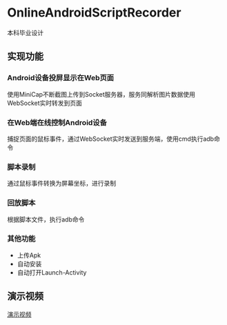 # OnlineAndroidScriptRecorder
本科毕业设计

## 实现功能
### Android设备投屏显示在Web页面
使用MiniCap不断截图上传到Socket服务器，服务同解析图片数据使用WebSocket实时转发到页面

### 在Web端在线控制Android设备
捕捉页面的鼠标事件，通过WebSocket实时发送到服务端，使用cmd执行adb命令

### 脚本录制
通过鼠标事件转换为屏幕坐标，进行录制

### 回放脚本
根据脚本文件，执行adb命令

### 其他功能
 - 上传Apk
 - 自动安装
 - 自动打开Launch-Activity


## 演示视频
[演示视频](https://www.bilibili.com/video/av20555963/)
